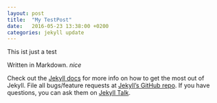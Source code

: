 ```yaml
---
layout: post
title:  "My TestPost"
date:   2016-05-23 13:38:00 +0200
categories: jekyll update
---
```

This ist just a test

Written in Markdown. *nice* 



Check out the [Jekyll docs][jekyll-docs] for more info on how to get the most out of Jekyll. File all bugs/feature requests at [Jekyll’s GitHub repo][jekyll-gh]. If you have questions, you can ask them on [Jekyll Talk][jekyll-talk].

[jekyll-docs]: http://jekyllrb.com/docs/home
[jekyll-gh]:   https://github.com/jekyll/jekyll
[jekyll-talk]: https://talk.jekyllrb.com/
